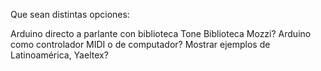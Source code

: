 Que sean distintas opciones:

Arduino directo a parlante con biblioteca Tone
Biblioteca Mozzi?
Arduino como controlador MIDI o de computador?
Mostrar ejemplos de Latinoamérica, Yaeltex?